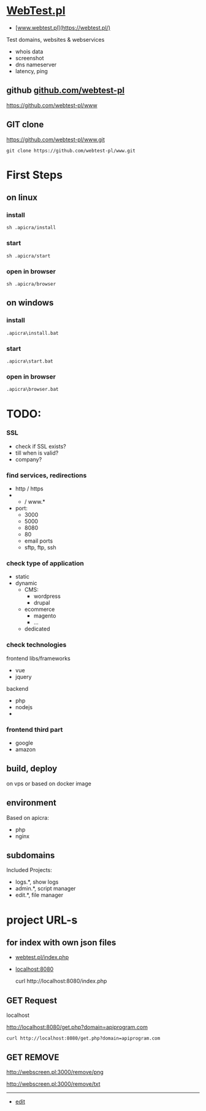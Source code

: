 # [WebTest.pl](https://webtest.pl/)

+ [www.webtest.pl](https://webtest.pl/)

Test domains, websites & webservices
+ whois data
+ screenshot
+ dns nameserver
+ latency, ping


## github [github.com/webtest-pl](https://github.com/webtest-pl)

https://github.com/webtest-pl/www

## GIT clone

https://github.com/webtest-pl/www.git

    git clone https://github.com/webtest-pl/www.git


# First Steps

## on linux

### install
    sh .apicra/install

### start
    sh .apicra/start

### open in browser
    sh .apicra/browser

## on windows

### install
    .apicra\install.bat

### start
    .apicra\start.bat


### open in browser
    .apicra\browser.bat


# TODO:

### SSL
+ check if SSL exists?
+ till when is valid?
+ company?

### find services, redirections

+ http / https
+ * / www.*
+ port:
    + 3000
    + 5000
    + 8080
    + 80
    + email ports
    + sftp, ftp, ssh
    
### check type of application

+ static
+ dynamic
    + CMS:
        + wordpress
        + drupal
    + ecommerce
        + magento
        + ...
    + dedicated
        
### check technologies

frontend libs/frameworks
+ vue
+ jquery


backend
+ php
+ nodejs
+ 



### frontend third part
+ google
+ amazon



## build, deploy
on vps or based on docker image

## environment
Based on apicra:
+ php
+ nginx

## subdomains
Included Projects:

+ logs.*, show logs
+ admin.*, script manager
+ edit.*, file manager





# project URL-s

## for index with own json files

+ [webtest.pl/index.php](https://webtest.pl/index.php)

+ [localhost:8080](http://localhost:8080/)


    curl http://localhost:8080/index.php


## GET Request

localhost

[http://localhost:8080/get.php?domain=apiprogram.com](http://localhost:8080/get.php?domain=apiprogram.com)

    curl http://localhost:8080/get.php?domain=apiprogram.com

## GET REMOVE

http://webscreen.pl:3000/remove/png


http://webscreen.pl:3000/remove/txt


---
+ [edit](https://github.com/webtest-pl/www/edit/main/README.md)
